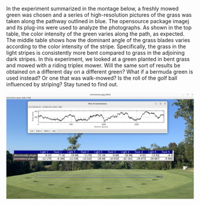 In the experiment summarized in the montage below, a freshly mowed green was chosen and a series of high-resolution pictures of the grass was taken along the pathway outlined in blue.  The opensource package imagej and its plug-ins were used to analyze the photographs.  As shown in the top table, the color intensity of the green varies along the path, as expected.  The middle table shows how the dominant angle of the grass blades varies according to the color intensity of the stripe.  Specifically, the grass in the light stripes is consistently more bent compared to grass in the adjoining dark stripes.  In this experiment, we looked at a green planted in bent grass and mowed with a riding triplex mower.  Will the same sort of results be obtained on a different day on a different green?  What if a bermuda green is used instead?  Or one that was walk-mowed?  Is the roll of the golf ball influenced by striping?  Stay tuned to find out.

<p align=center>
<img src=montageOfResults.png>
</p>
